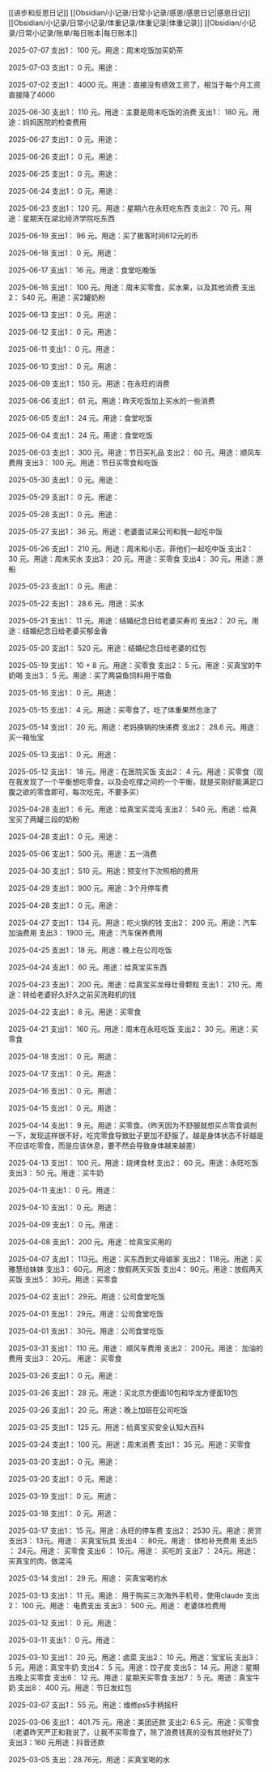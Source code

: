 [[进步和反思日记]]
[[Obsidian/小记录/日常小记录/感恩/感恩日记|感恩日记]] 
[[Obsidian/小记录/日常小记录/体重记录/体重记录|体重记录]] 
[[Obsidian/小记录/日常小记录/账单/每日账本|每日账本]]

2025-07-07
支出1：    100 元。用途：周末吃饭加买奶茶

2025-07-03 
支出1：    0 元。用途：

2025-07-02 
支出1：   4000  元。用途：直接没有绩效工资了，相当于每个月工资直接降了4000

2025-06-30 
支出1： 110    元。用途：主要是周末吃饭的消费
支出1： 180    元。用途：妈妈医院的检查费用

2025-06-27
支出1：  0   元。用途：

2025-06-26
支出1：  0   元。用途：

2025-06-25 
支出1：  0   元。用途：

2025-06-24 
支出1：  0   元。用途：

2025-06-23 
支出1： 120    元。用途：星期六在永旺吃东西
支出2：  70  元。用途：星期天在湖北经济学院吃东西

2025-06-19 
支出1：  96   元。用途：买了极客时间612元的币

2025-06-18 
支出1：  0  元。用途：

2025-06-17
支出1：   16  元。用途：食堂吃晚饭

2025-06-16 
支出1：  100   元。用途：周末买零食，买水果，以及其他消费
支出2：    540 元。用途：买2罐奶粉

2025-06-13
支出1：   0  元。用途：

2025-06-12
支出1：   0  元。用途：

2025-06-11 
支出1：   0  元。用途：

2025-06-10 
支出1：   0  元。用途：

2025-06-09 
支出1：  150   元。用途：在永旺的消费

2025-06-06 
支出1：  61   元。用途：昨天吃饭加上买水的一些消费

2025-06-05 
支出1： 24    元。用途：食堂吃饭

2025-06-04 
支出1： 24    元。用途：食堂吃饭

2025-06-03 
支出1：  300   元。用途：节日买礼品
支出2：    60 元。用途：顺风车费用
支出3：    100 元。用途：节日买零食和吃饭

2025-05-30 
支出1：    0 元。用途：

2025-05-29 
支出1：   0  元。用途：

2025-05-28 
支出1：   0  元。用途：

2025-05-27 
支出1：    36 元。用途：老婆面试来公司和我一起吃中饭

2025-05-26 
支出1：   210  元。用途：周末和小志，菲他们一起吃中饭
支出2：   30    元。用途：周末买水
支出3：   20    元。用途：买零食
支出4：   30    元。用途：游船

2025-05-23 
支出1： 0    元。用途：

2025-05-22 
支出1：   28.6  元。用途：买水

2025-05-21 
支出1：   11   元。用途：结婚纪念日给老婆买寿司
支出2：    20  元。用途：结婚纪念日给老婆买郁金香

2025-05-20 
支出1：   520  元。用途：结婚纪念日给老婆的红包

2025-05-19 
支出1：  10 + 8   元。用途：买零食
支出2：  5   元。用途：买真宝的牛奶喝
支出3：  5  元。用途：买了两袋鱼饲料用于喂鱼

2025-05-16
支出1：  0   元。用途：

2025-05-15 
支出1：  4   元。用途：买零食了，吃了体重果然也涨了

2025-05-14 
支出1：  20   元。用途：老妈换锅的快递费
支出2：  28.6   元。用途：买一箱怡宝

2025-05-13 
支出1：  0   元。用途：

2025-05-12 
支出1：   18  元。用途：在医院买饭
支出2：   4  元。用途：买零食（现在我发现了一个平衡想吃零食，以及会吃撑之间的一个平衡，就是买刚好能满足口腹之欲的零食即可，每次吃完，不要多买）

2025-04-28
支出1：  6   元。用途：给真宝买混沌
支出2：  540   元。用途：给真宝买了两罐三段的奶粉

2025-04-28
支出1：  0   元。用途：

2025-05-06
支出1：  500   元。用途：五一消费

2025-04-30
支出1：  510   元。用途：预支付下次照相的费用

2025-04-29
支出1：  900   元。用途：3个月停车费

2025-04-28
支出1：  0   元。用途：

2025-04-27 
支出1： 134    元。用途：吃火锅的钱
支出2： 200    元。用途：汽车加油费用
支出3： 1900   元。用途：汽车保养费用

2025-04-25
支出1：   18  元。用途：晚上在公司吃饭

2025-04-24 
支出1：   60  元。用途：给真宝买东西

2025-04-23
支出1：  200   元。用途：给真宝买龙母壮骨颗粒
支出1：  210   元。用途：转给老婆好久好久之前买洗鞋机的钱

2025-04-22
支出1：  8   元。用途：买零食

2025-04-21
支出1：  160   元。用途：周末在永旺吃饭
支出2：  30   元。用途：买零食

2025-04-18
支出1：  0   元。用途：

2025-04-17
支出1：  0   元。用途：

2025-04-16
支出1：  0   元。用途：

2025-04-15
支出1：  0   元。用途：

2025-04-14 
支出1：  9   元。用途：买零食。（昨天因为不舒服就想买点零食调剂一下，发现这样很不好，吃完零食导致肚子更加不舒服了。越是身体状态不好越是不应该吃零食，而是应该休息，要不然会导致身体越来越差）

2025-04-13 
支出1：  100   元。用途：烧烤食材
支出2：  60   元。用途：永旺吃饭
支出3：  50   元。用途：买牛奶

2025-04-11 
支出1：  0   元。用途：

2025-04-10 
支出1：  0   元。用途：

2025-04-09 
支出1：  0   元。用途：

2025-04-08
支出1：  200   元。用途：给真宝买用的

2025-04-07 
支出1：     113元。用途：买东西到丈母娘家
支出2：     118元。用途：买雅慧给妹妹
支出3：     60元。用途：放假两天买饭
支出4：     90元。用途：放假两天买饭
支出5：     30元。用途：买零食

2025-04-02 
支出1：     29元。用途：公司食堂吃饭

2025-04-01 
支出1：     29元。用途：公司食堂吃饭

2025-04-01 
支出1：     30元。用途：公司食堂吃饭

2025-03-31 
支出1：   110  元。用途：  顺风车费用
支出2：   200元。用途：  加油的费用
支出3：  20元。   用途：  买零食

2025-03-26
支出1：  0   元。用途：

2025-03-26
支出1：  28   元。用途：买北京方便面10包和华龙方便面10包

2025-03-26
支出1：  20   元。用途：晚上加班在公司吃饭

2025-03-25 
支出1：  125   元。用途：给真宝买安全认知大百科

2025-03-24 
支出1：  100   元。用途：周末消费
支出1：  35   元。用途：买零食

2025-03-20 
支出1：  0   元。用途：

2025-03-20 
支出1：  0   元。用途：

2025-03-19 
支出1：  0   元。用途：

2025-03-18 
支出1：  0   元。用途：

2025-03-17 
支出1：  15   元。用途：永旺的停车费
支出2：  2530   元。用途：房贷
支出3：   13元。用途： 买真宝玩具
支出4 ：   80元。用途： 体检补充费用
支出5 ：   24元。用途： 买零食
支出6 ：   10元。用途： 买吃的
支出7 ：   24元。用途： 买真宝的肉，做混沌


2025-03-14 
支出1：  29   元。用途： 买真宝喝的水

2025-03-13 
支出1：  11   元。用途： 用于购买三次海外手机号，使用claude
支出2：  100   元。用途： 电费支出
支出3：  500   元。用途： 老婆体检费用

2025-03-12 
支出1：  0   元。用途：

2025-03-11 
支出1：  0   元。用途：

2025-03-10 
支出1：   20  元。用途：卤菜
支出2：   10  元。用途：宝宝玩
支出3：    5  元。用途：真宝牛奶
支出4：    5  元。用途：饺子皮
支出5：    14  元。用途：星期五晚上买零食
支出6：    12  元。用途：星期天买零食
支出7：    5  元。用途：真宝牛奶
支出8：    400 元。用途：节日发红包


2025-03-07 
支出1：  55   元。用途：维修ps5手柄摇杆

2025-03-06 
支出1： 401.75  元。用途：美团还款
支出2:   6.5 元。用途：买零食（老婆昨天严正和我说了，让我不买零食了，除了浪费钱真的没有其他好处了）
支出3：160 元用途：抖音还款

2025-03-05 
支出：28.76元，用途：买真宝喝的水

